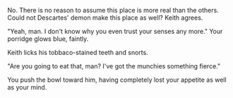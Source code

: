 No. There is no reason to assume this place is more real than the others.
Could not Descartes' demon make this place as well? Keith agrees.

"Yeah, man. I don't know why you even trust your senses any more." Your porridge glows blue, faintly.

Keith licks his tobbaco-stained teeth and snorts.

"Are you going to eat that, man? I've got the munchies something fierce."

You push the bowl toward him, having completely lost your appetite as well as your mind.
